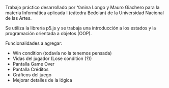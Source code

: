 Trabajo práctico desarrollado por Yanina Longo y Mauro Giachero para la materia Informática aplicada I (cátedra Bedoian) de la Universidad Nacional de las Artes.

Se utiliza la librería p5.js y se trabaja una introducción a los estados y la programación orientada a objetos (OOP).

Funcionalidades a agregar:

- Win condition (todavía no la tenemos pensada)
- Vidas del jugador (Lose condition (?))
- Pantalla Game Over
- Pantalla Créditos
- Gráficos del juego
- Mejorar detalles de la lógica
